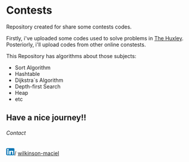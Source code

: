 # Contests
Repository created for share some contests codes. 

Firstly, i've uploaded some codes used to solve problems in [The Huxley](https://www.thehuxley.com/). Posteriorly, i'll 
upload codes from other online constests.


This Repository has algorithms about those subjects:

* Sort Algorithm
* Hashtable
* Dijkstra´s Algorithm
* Depth-first Search
* Heap
* etc

## Have a nice journey!!









###### Contact
[![alt text](https://github.com/Wms5/Contests/blob/master/linked.png?raw=true)](https://www.linkedin.com/in/wilkinson-maciel)/ [wilkinson-maciel](https://www.linkedin.com/in/wilkinson-maciel)


